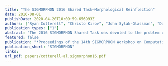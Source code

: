 ```yaml
---
title: "The SIGMORPHON 2016 Shared Task—Morphological Reinflection"
date: 2016-08-01
publishDate: 2020-04-20T10:09:59.656993Z
authors: ["Ryan Cotterell", "Christo Kirov", "John Sylak-Glassman", "David Yarowsky", "Jason Eisner", "Mans Hulden"]
publication_types: ["1"]
abstract: "The 2016 SIGMORPHON Shared Task was devoted to the problem of morphological reinflection. It introduced morphological datasets for 10 languages with diverse typological characteristics. The shared task drew submissions from 9 teams representing 11 institutions reflecting a variety of approaches to addressing supervised learning of reinflection. For the simplest task, inflection generation from lemmas, the best system averaged 95.56% exact-match accuracy across all languages, ranging from Maltese (88.99%) to Hungarian (99.30%). With the relatively large training datasets provided, recurrent neural network architectures consistently performed best—in fact, there was a significant margin between neural and non-neural approaches. The best neural approach, averaged over all tasks and languages, outperformed the best nonneural one by 13.76% absolute; on individual tasks and languages the gap in accuracy sometimes exceeded 60%. Overall, the results show a strong state of the art, and serve as encouragement for future shared tasks that explore morphological analysis and generation with varying degrees of supervision."
featured: false
publication: "*Proceedings of the 14th SIGMORPHON Workshop on Computational Research in Phonetics, Phonology, and Morphology*"
publication_short: "SIGMORPHON"
links:
url_pdf: papers/cotterell+al.sigmorphon16.pdf
---
```


